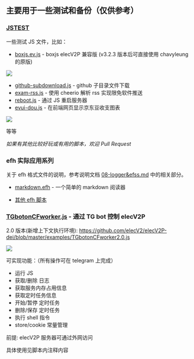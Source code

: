 ## 主要用于一些测试和备份（仅供参考）

### [JSTEST](https://github.com/elecV2/elecV2P-dei/tree/master/examples/JSTEST)

一些测试 JS 文件，比如：

- [boxjs.ev.js](https://github.com/elecV2/elecV2P-dei/blob/master/examples/JSTEST/boxjs.ev.js) \- boxjs elecV2P 兼容版 (v3.2.3 版本后可直接使用 chavyleung 的原版)

![](https://raw.githubusercontent.com/elecV2/elecV2P-dei/master/examples/res/boxjs-test.png)

- [github-subdownload.js](https://github.com/elecV2/elecV2P-dei/blob/master/examples/JSTEST/github-subdownload.js) \- github 子目录文件下载
- [exam-rss.js](https://github.com/elecV2/elecV2P-dei/blob/master/examples/JSTEST/exam-rss.js) \- 使用 cheerio 解析 rss 实现限免软件推送
- [reboot.js](https://github.com/elecV2/elecV2P-dei/blob/master/examples/JSTEST/reboot.js) \- 通过 JS 重启服务器
- [evui-dou.js](https://github.com/elecV2/elecV2P-dei/blob/master/examples/JSTEST/evui-dou.js) \- 在前端网页显示京东豆收支图表

![](https://raw.githubusercontent.com/elecV2/elecV2P-dei/master/examples/res/evuidou.png)

等等

*如果有其他比较好玩或有用的脚本，欢迎 Pull Request*

### efh 实际应用系列

关于 efh 格式文件的说明，参考说明文档 [08-logger&efss.md](https://github.com/elecV2/elecV2P-dei/blob/master/docs/08-logger&efss.md) 中的相关部分。

- [markdown.efh](https://github.com/elecV2/elecV2P-dei/blob/master/examples/JSTEST/markdown.efh) \- 一个简单的 markdown 阅读器

- [其他 efh 脚本](https://github.com/elecV2/elecV2P-dei/tree/master/examples/JSTEST/efh)

### [TGbotonCFworker.js](https://github.com/elecV2/elecV2P-dei/blob/master/examples/TGbotonCFworker.js) - 通过 TG bot 控制 elecV2P

2.0 版本(新增上下文执行环境): https://github.com/elecV2/elecV2P-dei/blob/master/examples/TGbotonCFworker2.0.js

![](https://raw.githubusercontent.com/elecV2/elecV2P-dei/master/examples/res/tgbot.png)

可实现功能：（所有操作可在 telegram 上完成）
- 运行 JS
- 获取/删除 日志
- 获取服务内存占用信息
- 获取定时任务信息
- 开始/暂停 定时任务
- 删除/保存 定时任务
- 执行 shell 指令
- store/cookie 常量管理

前提: elecV2P 服务器可通过外网访问

具体使用见脚本内注释内容